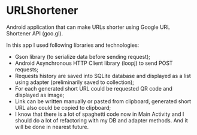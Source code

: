 # URLShortener
Android application that can make URLs shorter using Google URL Shortener API (goo.gl).

In this app I used following libraries and technologies:
- Gson library (to serialize data before sending request);
- Android Asynchronous HTTP Client library (loopj) to send POST requests;
- Requests history are saved into SQLite database and displayed as a list using adapter (preliminarily saved to collection);
- For each generated short URL could be requested QR code and displayed as image;
- Link can be written manually or pasted from clipboard, generated short URL also could be copied to clipboard;
- I know that there is a lot of spaghetti code now in Main Activity and I should do a lot of refactoring with my DB and adapter methods. And it will be done in nearest future.

